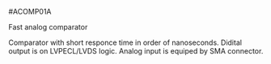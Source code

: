 <!--- PrjInfo ---> <!--- Please remove this line after manually editing --->
<!--- 00a56be08b96043df9e37d6aff7b6990 --->
<!--- Created:20170111-16:38: ---> 
<!--- Author:Mlab: ---> 
<!--- AuthorEmail:mlab@mlab.cz: ---> 
<!--- Tags:imported: ---> 
<!--- Ust:None: ---> 
<!--- Name:ACOMP01A: --->
#ACOMP01A 
<!--- LongName --->
Fast analog comparator
<!--- ELongName ---> 

<!--- Lead --->
Comparator with short responce time in order of nanoseconds. Didital output is on LVPECL/LVDS logic. Analog input is equiped by SMA connector.
<!--- ELead ---> 


​
​
<!--- Description --->
<!--- EDescription --->
<!--- Content --->
<!--- EContent --->
            